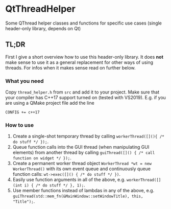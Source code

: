 # QtThreadHelper
Some QThread helper classes and functions for specific use cases (single header-only library, depends on Qt)

## TL;DR
First I give a short overview how to use this header-only library. It does __not__ make sense to use it as a general replacement for other ways of using threads. For infos when it makes sense read on further below.
### What you need
Copy `thread_helper.h` from `src` and add it to your project. Make sure that your compiler has C++17 support turned on (tested with VS2019). E.g. if you are using a QMake project file add the line
```
CONFIG += c++17
```

### How to use
1. Create a single-shot temporary thread by calling `workerThread([](){ /* do stuff */ });`.
1. Queue function calls into the GUI thread (when manipulating GUI elements) from another thread by calling `guiThread([]() { /* call function on widget */ });`.
1. Create a permanent worker thread object `WorkerThread *wt = new WorkerThread()` with its own event queue and continuously queue function calls: `wt->exec([]() { /* do stuff */ })`.
1. Easily use function arguments in all of the above, e.g. `workerThread([](int i) { /* do stuff */ }, 1);`.
1. Use member functions instead of lambdas in any of the above, e.g. `guiThread(std::mem_fn(&MainWindow::setWindowTitle), this, "Title");`.
